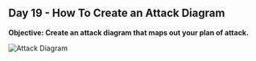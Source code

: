 ## Day 19 - How To Create an Attack Diagram
**Objective:  Create an attack diagram that maps out your plan of attack.**

![Attack Diagram](https://github.com/user-attachments/assets/ef175dc9-29db-4070-bd1e-b0ef3724e200)
